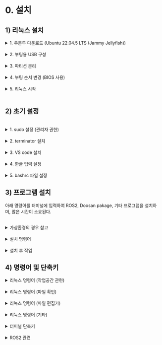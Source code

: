 # 0. 설치

## 1) 리눅스 설치

<!------------------------------------------------------------------->
<details>
<summary>1. 우분투 다운로드 (Ubuntu 22.04.5 LTS (Jammy Jellyfish))</summary>

1. 해당 링크를 통해 iso 파일 다운로드 (ubuntu-22.04.5-desktop-amd64.iso)  
https://releases.ubuntu.com/jammy/
</details>

<br/>
<!------------------------------------------------------------------->
<details>
<summary>2. 부팅용 USB 구성</summary>

1) 부팅용 USB 준비 (4GB 이상)  
2) Rufus 다운로드 : https://rufus.ie/en/
3) 컴퓨터와 USB 연결 후 Rufus 실행     
4) 앞서 설치한 ubuntu-22.04.5-desktop-amd64.iso 파일을 선택 후 '시작'버튼 클릭     
</details>

<br/>
<!------------------------------------------------------------------->
<details>
<summary>3. 파티션 분리</summary>

1. 하드 디스트 파티션 만들기 및 포맷
2. 파티션 우클릭 후 볼륨 축소
3. 리눅스를 설치할 만큼의 디스크 할당
</details>

<br/>
<!------------------------------------------------------------------->
<details>
<summary>4. 부팅 순서 변경 (BIOS 사용)</summary>

1. 윈도우 OS 종료
2. 부팅용 USB 연결
3. 컴퓨터 시작
4. F2로 BIOS 진입 (메인보드 종류에 따라 상이)
5. Security 메뉴 진입
6. Secure Boot Configuration 클릭
7. Secure Boot Option을 Disabled로 변경 (리눅스 안 쓸때는 원상복귀)
8. Boot 메뉴 진입
9. 리눅스 OS 설치용 USB를 우선순위 1로 변경 후 저장 (설치 완료 후 원상복귀)
10. 재시작
</details>

<br/>
<!------------------------------------------------------------------->
<details>
<summary>5. 리눅스 시작</summary>

1. Welcome : English, install Ubuntu
2. Keyboard layout : English(US), English(US)
3. Updates and other software : Normal installation
4. Installation type : Something else - free space 선택 후 "+" 클릭
5. Create partition : Size*, Primary, Beginning of this space, swap area  
> Size : 102,400MB (100GB) (임의 설정)  
> Type for the new partition : Primary  
> Location for the new partition : Beginning of this space  
> Use as : Ext4 journaling file system  
Mount point : /
6. Where are you? : Seoul
7. Who are you? : name, password 설정 (영어로 설정, 본 가이드에서는 전부 'asd'로 설정)
8. Welcome to Ubuntu : 설치 기다리기
9. Installation Complete : Restart Now (재시작)
10. Online Accounts : Skip
11. Livepatch : Next
12. Help improve Ubuntu : No, don't send system info – Next
</details>

<br/>
<!------------------------------------------------------------------->


## 2) 초기 설정

<br/>
<!------------------------------------------------------------------->
<details>
<summary>1. sudo 설정 (관리자 권한)</summary>

관리자 설정 페이지 열기
``` bash
$ sudo visudo
```
열린 파일에 아래 내용 추가
``` bash
# asd 대신 사용자 이름 지정

# root ALL=(ALL:ALL) ALL 를 찾은 뒤, 이 바로 아래 해당 문구 추가
asd ALL=(ALL:ALL) ALL # sudo 명령어를 사용할 수 있는 권한 부여

# bashrc 파일 제일 아래부분에 해당 문구 추가
asd ALL=NOPASSWD: ALL # password 입력 생략

# Ctrl + x (저장 후 종료)
```
</details>

<br/>
<!------------------------------------------------------------------->
<details>
<summary>2. terminator 설치</summary>

``` bash
$ sudo apt install terminator -y
```
</details>

<br/>
<!------------------------------------------------------------------->
<details>
<summary>3. VS code 설치</summary>

#### 다운로드 : 해당 링크에서 vscode.deb 다운로드  
https://code.visualstudio.com/docs/?dv=linux64_deb

#### 설치 (터미널 사용)  
(code_1.94.2-1728494015_amd64 대신 직접 다운받은 파일의 이름 지정)
``` bash
$ cd Downloads && sudo apt install ./code_1.94.2-1728494015_amd64.deb
```
</details>

<br/>
<!------------------------------------------------------------------->
<details>
<summary>4. 한글 입력 설정</summary>

1. Settings - Region&Laguage - Manage Installed Language - Install/Remove Languages... - Korean - Apply - (설치) - 한국어확인 - close - roboot
2. Terminal - ibus-setup - Input Method - Add - Korean - Hangul - Add - Close
3. Settings - Keyboard - '+' - Korean - Korea (Hangul) - Add
4. 우측상단 - Hangul mode (on)
</details>

<br/>
<!------------------------------------------------------------------->
<details>
<summary>5. bashrc 파일 설정</summary>

bashrc는 terminal 실행시 자동으로 실행되는 파일이며, 해당 과정을 통해서 ROS2 사용을 보조하기 위한 명령어를 지정.  
#### bashrc 파일 열기
```bash
$ code ~/.bashrc
```
#### bashrc 수정 (내용추가) : .bashrc 파일 최하단에 다음 내용 추가 후 저장
```bash
echo "bashrc is reloaded!"
echo "==================="
echo "if you want to use ROS2(ID=13), type the command \"rt\""
echo "if you want to reload the bashrc, type the command \"sb\""
echo "if you want to open the bashrc, type the command \"cb\""
alias cb="code ~/.bashrc"
alias sb="source ~/.bashrc"
alias cb="code ~/.bashrc"
alias ros_domain="export ROS_DOMAIN_ID=13; echo \"ROS_DOMAIN_ID=13\""
rw() {
cd ~/ros2_ws
export PYTHONPATH=$PYTHONPATH:~/ros2_ws/install/common2/lib/common2/imp
source /opt/ros/humble/local_setup.bash
source install/setup.bash
ros_domain
echo "ROS2 humble is activated! (ID=13) (ros2_ws)"
}
rw

# 저장 후, 터미널을 재시작해야 적용됨 (또는 source ~/.bashrc)
# 위에서 지정한 rw 명령어는 ROS2설치 및 PKG 빌드 이후에만 정상적으로 작동함
```
</details>

## 3) 프로그램 설치
아래 명령어를 터미널에 입력하여 ROS2, Doosan pakage, 기타 프로그램을 설치하며, 많은 시간이 소요된다.

<br/>
<!------------------------------------------------------------------->
<details>
<summary>가상환경의 경우 참고</summary>
<br/> 

가상머신의 경우,
```bash
$ git clone -b humble-devel https://github.com/doosan-robotics/doosan-robot2.git
```
이 명령어를 사용하지 않고,
```bash
$ mkdir -p ~/ros2_ws/src
$ cp ~/Downloads/doosan-robot2-humble-devel.zip ~/ros2_ws/src
$ cd ~/ros2_ws/src
$ unzip doosan-robot2-humble-devel.zip
$ mv doosan-robot2-humble-devel doosan-robot2
$ rm ~/ros2_ws/src/doosan-robot2-humble-devel.zip
```
이 명령어를 입력하여 Doosan ROS2 Pakage를 다운로드한다.

</details>

<br/>
<!------------------------------------------------------------------->
<details>
<summary>설치 명령어</summary>
<br/> 

아래 내용 한번에 실행
> 참고사항<br/>
> Line 49, 53에는 ROS2 version과 사용자이름을 입력합니다.<br/>
> ex> rosdep install -r --from-paths . --ignore-src --rosdistro humble -y
```bash
##################### ROS2 Installation #####################
### Set UTF-8 locale
$ sudo apt update && sudo apt install -y locales
$ sudo locale-gen en_US.UTF-8
$ sudo update-locale LC_ALL=en_US.UTF-8 LANG=en_US.UTF-8
$ export LANG=en_US.UTF-8

### Install ROS2 repository and dependencies
$ sudo apt install -y software-properties-common curl
$ sudo add-apt-repository universe -y
$ sudo curl -sSL https://raw.githubusercontent.com/ros/rosdistro/master/ros.key -o /usr/share/keyrings/ros-archive-keyring.gpg
$ echo "deb [arch=$(dpkg --print-architecture) signed-by=/usr/share/keyrings/ros-archive-keyring.gpg] http://packages.ros.org/ros2/ubuntu $(. /etc/os-release && echo $UBUNTU_CODENAME) main" | sudo tee /etc/apt/sources.list.d/ros2.list > /dev/null
$ sudo apt update
$ sudo apt upgrade -y
$ sudo apt install -y ros-humble-desktop ros-humble-ros-base ros-dev-tools

##################### Docker Installation #####################
$ sudo apt-get update
$ sudo apt-get install -y ca-certificates curl
$ sudo install -m 0755 -d /etc/apt/keyrings
$ sudo curl -fsSL https://download.docker.com/linux/ubuntu/gpg -o /etc/apt/keyrings/docker.asc
$ sudo chmod a+r /etc/apt/keyrings/docker.asc
$ echo "deb [arch=$(dpkg --print-architecture) signed-by=/etc/apt/keyrings/docker.asc] https://download.docker.com/linux/ubuntu $(. /etc/os-release && echo "$VERSION_CODENAME") stable" | sudo tee /etc/apt/sources.list.d/docker.list > /dev/null
$ sudo apt-get update
$ sudo apt-get install -y docker-ce docker-ce-cli containerd.io docker-buildx-plugin docker-compose-plugin
$ sudo docker run hello-world

##################### Doosan ROS2 Package Installation#####################
### Prerequisite installation elements before package installation
$ sudo apt-get update
$ sudo apt-get install -y libpoco-dev libyaml-cpp-dev wget
$ sudo apt-get install -y ros-humble-control-msgs ros-humble-realtime-tools ros-humble-xacro ros-humble-joint-state-publisher-gui ros-humble-ros2-control ros-humble-ros2-controllers ros-humble-gazebo-msgs ros-humble-moveit-msgs dbus-x11 ros-humble-moveit-configs-utils ros-humble-moveit-ros-move-group
$ sudo apt install ros-humble-moveit* -y

### install gazebo sim
$ echo "deb http://packages.osrfoundation.org/gazebo/ubuntu-stable $(lsb_release -cs) main" | sudo tee /etc/apt/sources.list.d/gazebo-stable.list
$ wget http://packages.osrfoundation.org/gazebo.key -O - | sudo apt-key add -
$ sudo apt-get update
$ sudo apt-get install -y libignition-gazebo6-dev ros-humble-gazebo-ros-pkgs ros-humble-moveit-msgs ros-humble-ros-gz-sim ros-humble-ros-gz-image ros-humble-tf-transformations

### We recommand the /home/<user_home>/ros2_ws/src
$ cd ~/ros2_ws/src
$ git clone -b humble-devel https://github.com/doosan-robotics/doosan-robot2.git
$ git clone -b humble https://github.com/ros-controls/gz_ros2_control
$ sudo rosdep init
$ rosdep update
$ rosdep install -r --from-paths . --ignore-src --rosdistro $ROS_DISTRO -y

### Install Doosan Robot Emulator
$ cd ~/ros2_ws/src/doosan-robot2
$ sudo usermod -aG docker $USER
$ sudo ./install_emulator.sh

### Build settings
$ cd ~/ros2_ws
$ source /opt/ros/humble/setup.bash
$ colcon build
$ . install/setup.bash
```
</details>

<br/>
<!------------------------------------------------------------------->
<details>
<summary>설치 후 작업</summary>

설치가 완료되면 터미널을 통해 재시작 (명령어 reboot)
</details>


## 4) 명령어 및 단축키

<!------------------------------------------------------------------->
<details>
<summary>리눅스 명령어 (작업공간 관련)</summary>

|   명령어  |    내용 |   비고 |
|-|-|-|
|cd|작업 공간 이동|$ cd [file_path]
|cd /|root 디렉토리로 이동||
|cd ~|홈 디렉토리로 이동||
|cd .|현재 디렉토리로 이동 (새로고침)||
|cd ..|상위 디렉토리로 이동|/app/bin/logs → /app/bin|
|cd -|이전 디렉토리로 이동 (뒤로가기)
|pwd|현재 디렉토리 확인
|mkdir|디렉토리 생성
|rmdir|디렉토리 삭제 (내부 파일이 없어야 실행 가능)
|rm|파일 또는 디렉토리 삭제| -r : 하위 디렉토리 삭제
|||-f : 강제로 삭제
|||-i : 파일 지울지 물어봄
|||-v : 삭제 정보 보여줌
|ls| 현재 디렉토리의 파일 또는 디렉토리 목록 확인 |$ ls -al
|||-a : 전부 확인
|||-l : 상세정보 (소유자, 크기, 수정시간 등)
|||-S : 크기별 정렬
|||-h : 단위 표현 변경 (KB, GB 등)
</details>

<br/>
<!------------------------------------------------------------------->
<details>
<summary>리눅스 명령어 (파일 확인)</summary>

|   명령어  |    내용 |   비고 |
|-|-|-|
|cat| 짧은 텍스트 파일 내용 확인| 여러 파일을 연결하여 출력 가능 ($ cat [파일1] [파일2])
|more| 긴 텍스트 파일 내용 확인| 파일을 다 읽으면 more 자동 종료
|less| 긴 텍스트 파일 내용 확인| more과는 다르게 위아래 이동 가능, q키를 눌러 종료
|head| 처음 10줄 출력| -n 옵션으로 라인 수 지정 가능 (head -n 5 [파일이름])
|tail| 마지막 10줄을 출력| -n 옵션으로 라인 수 지정 가능 (tail -n 5 [파일이름])
</details>

<br/>
<!------------------------------------------------------------------->
<details>
<summary>리눅스 명령어 (파일 편집기)</summary>

|   명령어  |    내용 |   비고 |
|-|-|-|
vi| CLI 텍스트 에디터|
vim| vi 향상 버전|
nano| Ctrl 명령어 사용 가능한 CLI 텍스트 에디터|
gedit| GUI 텍스트 에디터 (메모장과 유사)|
code| VS code 편집기 사용| Visual Studio Code 설치 후 사용 가능
</details>

<br/>
<!------------------------------------------------------------------->
<details>
<summary>리눅스 명령어 (기타)</summary>

|   명령어  |    내용 |   비고 |
|-|-|-|
|clear| terminal 화면 지움|
|echo| 화면 출력| $ echo 'hello world'
|alias| 사용자 명령어 생성| $ alias aa="[긴 명령어]" → CLI에 aa만 입력하여 긴 명령어를 사용 가능
|unalias| 사용자 명령어 삭제|
|grep| 특정 단어 검색| 명령어 출력 결과에 사용 : $ [명령어] | grep [내용]
|||파일 대상 사용 : $ grep [내용] [파일이름]
</details>

<br/>
<!------------------------------------------------------------------->
<details>
<summary>터미널 단축키</summary>

|   터미널 단축키  |    내용 |   비고 |
|-|-|-|
|Ctrl + Alt + T| 터미널 실행 |터미널 실행 시 bashrc 파일도 함께 실행
|Ctrl + '-'| 글자 크기 축소
|Ctrl + Shift + '+'| 글자 크기 확대
|Ctrl + Shift + C| 복사
|Ctrl + Shift + V| 붙여넣기
|Ctrl + Shift + W| 터미널 창 1개 종료 |terminator 전용
|Ctrl + Shift + Q| 터미널 전체 종료 |terminator 전용
|Ctrl + Shift + E| 좌우 분할 |terminator 전용
|Ctrl + Shift + O| 상하 분할 |terminator 전용
</details>


<br/>
<!------------------------------------------------------------------->
<details>
<summary>ROS2 관련</summary>

### 노드
|  명령어  |    내용 |
|-|-|
|ros2 node list| 현재 실핸중인 노드 목록
|ros2 node info| [노드 이름] 지정 노드의 정보 확인

### 토픽
|  명령어  |    내용 |
|-|-|
|ros2 topic list| 현재 동작중인 토픽 목록
|ros2 topic type [토픽 이름]| 지정 토픽의 타입 확인
|ros2 topic info [토픽 이름]| 지정 토픽의 정보 확인
|ros2 topic echo [토픽 이름]| 지정 토픽 구독 (계속 받아옴)
|ros2 topic pub --[발행주기] [토픽 이름] [타입] [입력 인자]| 지정 토픽 발행 (한번)

### 서비스
|  명령어  |    내용 |
|-|-|
|ros2 service list| 현재 제공되는 서비스 목록
|ros2 service type [서비스 이름]| 지정 서비스의 타입 확인
|ros2 service call [서비스 이름] [타입] [입력 인자]| 지정 서비스 실행

### 액션
|  명령어  |    내용 |
|-|-|
|ros2 action list| 현재 제공되는 액션 목록
|ros2 action info [액션 이름]| 지정 액션의 정보 확인
|ros2 action send_goal [액션 이름] [타입] [입력 인자]| 지정 액션 실행

### 인터페이스 (메시지 타입)
|  명령어  |    내용 |
|-|-|
|ros2 interface show [메시지 타입]| 타입의 인터페이스 확인 (데이터 입력용)
</details>
